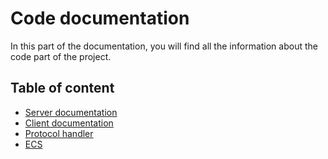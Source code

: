 # Code documentation

In this part of the documentation, you will find all the information about the code part of the project.

## Table of content

- [Server documentation](./project/codeDocumentation/server/)
- [Client documentation](./project/codeDocumentation/client/)
- [Protocol handler](./project/codeDocumentation/protocol/)
- [ECS](./project/codeDocumentation/ecs/)